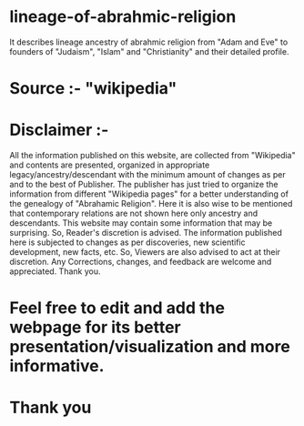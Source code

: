 # lineage-of-abrahmic-religion
It describes lineage ancestry of abrahmic religion from "Adam and Eve" to founders of "Judaism", "Islam" and "Christianity" and their detailed profile. 

# Source :- "wikipedia"


  
# Disclaimer :- 
All the information published on this website, are collected from "Wikipedia" and contents are presented, organized in appropriate legacy/ancestry/descendant with the minimum amount of changes as per and to the best of Publisher. The publisher has just tried to organize the information from different "Wikipedia pages" for a better understanding of the genealogy of "Abrahamic Religion". Here it is also wise to be mentioned that contemporary relations are not shown here only ancestry and descendants. This website may contain some information that may be surprising. So, Reader's discretion is advised. The information published here is subjected to changes as per discoveries, new scientific development, new facts, etc. So, Viewers are also advised to act at their discretion. Any Corrections, changes, and feedback are welcome and appreciated. Thank you.


# Feel free to edit and add the webpage for its better presentation/visualization and more informative.
# Thank you
